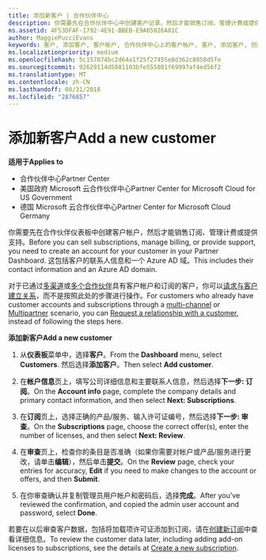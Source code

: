 ```yaml
---
title: 添加新客户 | 合作伙伴中心
description: 你需要先在合作伙伴中心中创建客户记录，然后才能销售订阅、管理计费或提供支持。 这包括客户的联系人信息和一个 Azure AD 域。
ms.assetid: 4F53DFAF-1792-4E91-BBEB-E9A65026A81C
author: MaggiePucciEvans
keywords: 客户, 添加客户, 客户帐户, 合作伙伴中心上的客户帐户, 客户, 添加客户, 创建客户帐户
ms.localizationpriority: medium
ms.openlocfilehash: 5c157074bc2d64a1f25f27455e0d362c8050d5fe
ms.sourcegitcommit: 92629114d5081103bfe555081f69997af4ed56f2
ms.translationtype: MT
ms.contentlocale: zh-CN
ms.lasthandoff: 08/31/2018
ms.locfileid: "2876857"
---
```

# <a name="add-a-new-customer"></a><span data-ttu-id="77a39-105">添加新客户</span><span class="sxs-lookup"><span data-stu-id="77a39-105">Add a new customer</span></span>

**<span data-ttu-id="77a39-106">适用于</span><span class="sxs-lookup"><span data-stu-id="77a39-106">Applies to</span></span>**

-  <span data-ttu-id="77a39-107">合作伙伴中心</span><span class="sxs-lookup"><span data-stu-id="77a39-107">Partner Center</span></span>
-  <span data-ttu-id="77a39-108">美国政府 Microsoft 云合作伙伴中心</span><span class="sxs-lookup"><span data-stu-id="77a39-108">Partner Center for Microsoft Cloud for US Government</span></span>
-  <span data-ttu-id="77a39-109">德国 Microsoft 云合作伙伴中心</span><span class="sxs-lookup"><span data-stu-id="77a39-109">Partner Center for Microsoft Cloud Germany</span></span>


<span data-ttu-id="77a39-110">你需要先在合作伙伴仪表板中创建客户帐户，然后才能销售订阅、管理计费或提供支持。</span><span class="sxs-lookup"><span data-stu-id="77a39-110">Before you can sell subscriptions, manage billing, or provide support, you need to create an account for your customer in your Partner Dashboard.</span></span> <span data-ttu-id="77a39-111">这包括客户的联系人信息和一个 Azure AD 域。</span><span class="sxs-lookup"><span data-stu-id="77a39-111">This includes their contact information and an Azure AD domain.</span></span>

<span data-ttu-id="77a39-112">对于已通过[多渠道](multichannel.md)或[多个合作伙伴](multipartner.md)具有客户帐户和订阅的客户，你可以[请求与客户建立关系](request-a-relationship-with-a-customer.md)，而不是按照此处的步骤进行操作。</span><span class="sxs-lookup"><span data-stu-id="77a39-112">For customers who already have customer accounts and subscriptions through a [multi-channel](multichannel.md) or [Multipartner](multipartner.md) scenario, you can [Request a relationship with a customer](request-a-relationship-with-a-customer.md), instead of following the steps here.</span></span>

**<span data-ttu-id="77a39-113">添加新客户</span><span class="sxs-lookup"><span data-stu-id="77a39-113">Add a new customer</span></span>**

1.  <span data-ttu-id="77a39-114">从**仪表板**菜单中，选择**客户**。</span><span class="sxs-lookup"><span data-stu-id="77a39-114">From the **Dashboard** menu, select **Customers**.</span></span> <span data-ttu-id="77a39-115">然后选择**添加客户**。</span><span class="sxs-lookup"><span data-stu-id="77a39-115">Then select **Add customer**.</span></span>

2.  <span data-ttu-id="77a39-116">在**帐户信息**页上，填写公司详细信息和主要联系人信息，然后选择**下一步: 订阅**。</span><span class="sxs-lookup"><span data-stu-id="77a39-116">On the **Account info** page, complete the company details and primary contact information, and then select **Next: Subscriptions**.</span></span>

3.  <span data-ttu-id="77a39-117">在**订阅**页上，选择正确的产品/服务、输入许可证编号，然后选择**下一步: 审查**。</span><span class="sxs-lookup"><span data-stu-id="77a39-117">On the **Subscriptions** page, choose the correct offer(s), enter the number of licenses, and then select **Next: Review**.</span></span>

4.  <span data-ttu-id="77a39-118">在**审查**页上，检查你的条目是否准确（如果你需要对帐户或产品/服务进行更改，请单击**编辑**），然后单击**提交**。</span><span class="sxs-lookup"><span data-stu-id="77a39-118">On the **Review** page, check your entries for accuracy, **Edit** if you need to make changes to the account or offers, and then **Submit**.</span></span>

5.  <span data-ttu-id="77a39-119">在你审查确认并复制管理员用户帐户和密码后，选择**完成**。</span><span class="sxs-lookup"><span data-stu-id="77a39-119">After you’ve reviewed the confirmation, and copied the admin user account and password, select **Done**.</span></span>

<span data-ttu-id="77a39-120">若要在以后审查客户数据，包括将加载项许可证添加到订阅，请在[创建新订阅](create-a-new-subscription.md)中查看详细信息。</span><span class="sxs-lookup"><span data-stu-id="77a39-120">To review the customer data later, including adding add-on licenses to subscriptions, see the details at [Create a new subscription](create-a-new-subscription.md).</span></span>

 

 



